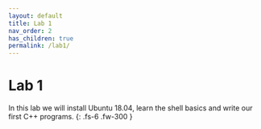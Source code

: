 ```yaml
---
layout: default
title: Lab 1
nav_order: 2
has_children: true
permalink: /lab1/
---
```


# Lab 1

In this lab we will install Ubuntu 18.04, learn the shell basics and write our first C++ programs.
{: .fs-6 .fw-300 }
